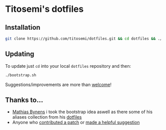 # Titosemi's dotfiles

## Installation

```bash
git clone https://github.com/titosemi/dotfiles.git && cd dotfiles && ./bootstrap.sh
```

## Updating

To update just `cd` into your local `dotfiles` repository and then:

```bash
./bootstrap.sh
```

Suggestions/improvements are more than
[welcome](https://github.com/mathiasbynens/dotfiles/issues)!

## Thanks to…
* [Mathias Bynens](http://mathiasbynens.be/) i took the bootstrap idea aswell as there some of his aliases collection from his [dotfiles](https://github.com/mathiasbynens/dotfiles/)
* Anyone who [contributed a patch](https://github.com/titosemi/dotfiles/contributors) or [made a helpful suggestion](https://github.com/titosemi/dotfiles/issues)
